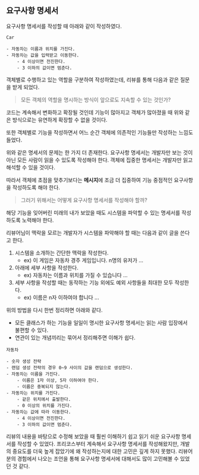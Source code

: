 ## 요구사항 명세서

요구사항 명세서를 작성할 때 아래와 같이 작성하였다.

```text
Car

- 자동차는 이름과 위치를 가진다.
- 자동차는 값을 입력받고 이동한다.
    - 4 이상이면 전진한다.
    - 3 이하의 값이면 멈춘다.
```

객체별로 수행하고 있는 역할을 구분하여 작성하였는데, 리뷰를 통해 다음과 같은 질문을 받게 되었다.

> 모든 객체의 역할을 명시하는 방식이 앞으로도 지속할 수 있는 것인가?

코드는 계속해서 변화하고 확장될 것인데 기능이 많아지고 객체가 많아졌을 때 위와 같은 방식으로는 유연하게 확장할 수 없을 것이다.

또한 객체별로 기능을 작성하면서 어느 순간 객체에 의존적인 기능들만 작성하는 느낌도 들었다.

위와 같은 명세서의 문제는 한 가지 더 존재한다. 요구사항 명세서는 개발자만 보는 것이 아닌 모든 사람이 읽을 수 있도록 작성해야 한다. 객체에 집중한 명세서는 개발자만 읽고 해석할 수 있을 것이다.

따라서 객체에 초점을 맞추기보다는 **메시지**에 조금 더 집중하여 기능 중점적인 요구사항을 작성하도록 해야 한다.

> 그러기 위해서는 어떻게 요구사항 명세서를 작성해야 할까?

해당 기능을 잊어버린 미래의 내가 보았을 때도 시스템을 파악할 수 있는 명세서를 작성하도록 노력해야 한다.

리뷰어님이 맥락을 모르는 개발자가 시스템을 파악해야 할 때는 다음과 같이 글을 쓴다고 한다.

1. 시스템을 소개하는 간단한 맥락을 작성한다.
   - ex) 이 게임은 자동차 경주 게임입니다. n명의 유저가 ...
2. 아래에 세부 사항을 작성한다.
   - ex) 자동차는 이름과 위치를 가질 수 있습니다 ...
3. 세부 사항을 작성할 때는 동작하는 기능 외에도 예외 사항들을 최대한 모두 작성한다.
   - ex) 이름은 n자 이하여야 합니다 ...

위의 방법을 다시 한번 정리하면 아래와 같다.

- 모든 클래스가 하는 기능을 일일이 명시한 요구사항 명세서는 읽는 사람 입장에서 불편할 수 있다.
- 연관이 있는 개념끼리는 묶어서 정리해주면 이해가 쉽다.

```text
자동차

- 숫자 생성 전략
- 랜덤 생성 전략의 경우 0~9 사이의 값을 랜덤으로 생성한다.
- 자동차는 이름을 가진다.
    - 이름은 1자 이상, 5자 이하여야 한다.
    - 이름은 중복되지 않는다.
- 자동차는 위치를 가진다.
    - 같은 위치에서 출발한다.
    - 0 이상의 위치를 가진다.
- 자동차는 값에 따라 이동한다.
    - 4 이상이면 전진한다.
    - 3 이하의 값이면 멈춘다.
```

리뷰의 내용을 바탕으로 수정해 보았을 때 훨씬 이해하기 쉽고 읽기 쉬운 요구사항 명세서를 작성할 수 있었다. 프리코스부터 계속해서 요구사항 명세서를 작성해왔지만, 개발의 중요도를 더욱 높게 잡았기에 왜 작성하는지에 대한 고민은 깊게 하지 못했다. 리뷰어분의 경험에서 나오는 조언을 통해 요구사항 명세서에 대해서도 많이 고민해볼 수 있었던 것 같다.
